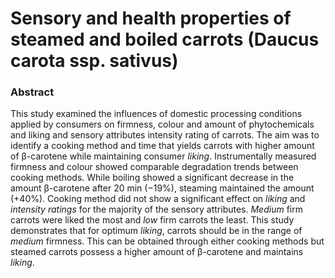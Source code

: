 # Sensory and health properties of steamed and boiled carrots (Daucus carota ssp. sativus)

### Abstract

This study examined the influences of domestic processing conditions applied by consumers on firmness, colour and amount of phytochemicals and liking and sensory attributes intensity rating of carrots. The aim was to identify a cooking method and time that yields carrots with higher amount of β-carotene while maintaining consumer _liking_. Instrumentally measured firmness and colour showed comparable degradation trends between cooking methods. While boiling showed a significant decrease in the amount β-carotene after 20 min (−19%), steaming maintained the amount (+40%). Cooking method did not show a significant effect on _liking_ and _intensity ratings_ for the majority of the sensory attributes. _Medium_ firm carrots were liked the most and _low_ firm carrots the least. This study demonstrates that for optimum _liking_, carrots should be in the range of _medium_ firmness. This can be obtained through either cooking methods but steamed carrots possess a higher amount of β-carotene and maintains _liking_.